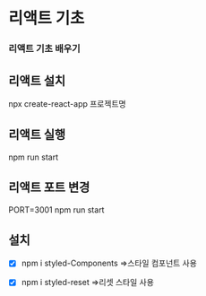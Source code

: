 # 리액트 기초

### 리액트 기초 배우기

## 리액트 설치

npx create-react-app 프로젝트명

## 리액트 실행

npm run start

## 리액트 포트 변경

PORT=3001 npm run start

## 설치

- [x] npm i styled-Components
      =>스타일 컴포넌트 사용

- [x] npm i styled-reset
      =>리셋 스타일 사용
